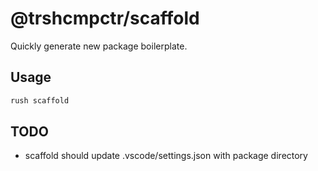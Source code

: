 # @trshcmpctr/scaffold

Quickly generate new package boilerplate.

## Usage

```sh
rush scaffold
```

## TODO

* scaffold should update .vscode/settings.json with package directory
